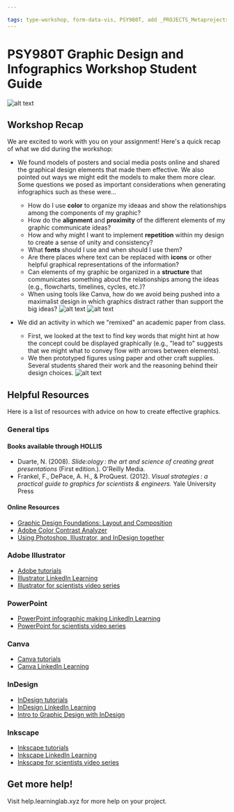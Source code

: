 ```yaml
---

tags: type-workshop, form-data-vis, PSY980T, add _PROJECTS_Metaprojects) undefined, student-guide, resource
---
```


#  PSY980T Graphic Design and Infographics Workshop Student Guide

![alt text](https://files.slack.com/files-pri/T0HTW3H0V-F060H2AS28J/opening-segment-on-infographics.jpg?pub_secret=19b6c5c1de)

## Workshop Recap
We are excited to work with you on your assignment! Here's a quick recap of what we did during the workshop:

* We found models of posters and social media posts online and shared the graphical design elements that made them effective.  We also pointed out ways we might edit the models to make them more clear. Some questions we posed as important considerations when generating infographics such as these were...
    * How do I use **color** to organize my ideaas and show the relationships among the components of my graphic?
    * How do the **alignment** and **proximity** of the different elements of my graphic communicate ideas?
    * How and why might I want to implement **repetition** within my design to create a sense of unity and consistency?
    * What **fonts** should I use and when should I use them? 
    * Are there places where text can be replaced with **icons** or other helpful graphical representations of the information? 
    * Can elements of my graphic be organized in a **structure** that communicates something about the relationships among the ideas  (e.g., flowcharts, timelines, cycles, etc.)?
    * When using tools like Canva, how do we avoid being pushed into a maximalist design in which graphics distract rather than support the big ideas?
    ![alt text](https://files.slack.com/files-pri/T0HTW3H0V-F060H80MZEW/four-phones-forgif-001_360.gif?pub_secret=5671cc4558)
    ![alt text](https://files.slack.com/files-pri/T0HTW3H0V-F06167SQQV6/four-phones-forgif-002_360.gif?pub_secret=21834d5b00)

* We did an activity in which we "remixed" an academic paper from class.  
    * First, we looked at the text to find key words that might hint at how the concept could be displayed graphically (e.g., "lead to" suggests that we might what to convey flow with arrows between elements).
    * We then prototyped figures using paper and other craft supplies. Several students shared their work and the reasoning behind their design choices.
    ![alt text](https://files.slack.com/files-pri/T0HTW3H0V-F060HLW477V/student-pres-forgif-001_360.gif?pub_secret=1502a6de3a)
   
## Helpful Resources
Here is a list of resources with advice on how to create effective graphics.
### General tips
#### Books available through HOLLIS
* Duarte, N. (2008). *Slide:ology : the art and science of creating great presentations* (First edition.). O'Reilly Media.
* Frankel, F., DePace, A. H., & ProQuest. (2012). *Visual strategies : a practical guide to graphics for scientists & engineers.* Yale University Press
#### Online Resources
* [Graphic Design Foundations: Layout and Composition](https://www.linkedin.com/learning/graphic-design-foundations-layout-and-composition/introducing-the-foundations-of-layout-and-composition?u=2194065)
* [Adobe Color Contrast Analyzer](https://color.adobe.com/create/color-contrast-analyzer)
* [Using Photoshop, Illustrator, and InDesign together](https://www.linkedin.com/learning/photoshop-illustrator-indesign-powercombo-for-design/using-photoshop-illustrator-and-indesign-together?u=2194065)

### Adobe Illustrator
* [Adobe tutorials](https://helpx.adobe.com/illustrator/tutorials.html)
* [Illustrator LinkedIn Learning](https://www.linkedin.com/learning/illustrator-2022-essential-training?trk=learning-topics_learning-search-card_search-card&upsellOrderOrigin=default_guest_learning)
* [Illustrator for scientists video series](https://www.youtube.com/watch?v=z2bcqyRxFrI&list=PLhKpKEPEAauYIsyjnIN2YXztNo7BrZVxQ)
### PowerPoint
* [PowerPoint infographic making LinkedIn Learning](https://www.linkedin.com/learning/powerpoint-creating-an-infographic?trk=learning-serp_learning-search-card_search-card&upsellOrderOrigin=default_guest_learning)
* [PowerPoint for scientists video series](https://www.youtube.com/watch?v=c4tsCXR_B3Y&list=PLaX2vrGncQxhg79Iz5mlXCA22_-HD6hny&index=16)
### Canva
* [Canva tutorials](https://www.canva.com/designschool/tutorials/)
* [Canva LinkedIn Learning](https://www.linkedin.com/learning/learning-canva-2?trk=learning-serp_learning-search-card_search-card&upsellOrderOrigin=default_guest_learning)
### InDesign
* [InDesign tutorials](https://helpx.adobe.com/indesign/view-all-tutorials.html)
* [InDesign LinkedIn Learning](https://www.linkedin.com/learning/indesign-2023-essential-training/indesign-learn-the-fundamentals?u=2194065)
* [Intro to Graphic Design with InDesign](https://www.linkedin.com/learning/introduction-to-graphic-design-indesign/introduction-to-graphic-design-using-indesign?u=2194065)
### Inkscape
* [Inkscape tutorials](https://inkscape.org/learn/tutorials/)
* [Inkscape LinkedIn Learning](https://www.linkedin.com/learning/inkscape-essential-training-9975138?trk=learning-serp_learning-search-card_search-card&upsellOrderOrigin=default_guest_learning)
* [Inkscape for scientists video series](https://www.youtube.com/watch?v=eyqH0IrzYLc&list=PLxtauMB7RON_2tg-mRQTuieFUr29IOKzW)

## Get more help!
Visit help.learninglab.xyz for more help on your project.
